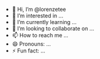 - 👋 Hi, I’m @lorenzetee
- 👀 I’m interested in ...
- 🌱 I’m currently learning ...
- 💞️ I’m looking to collaborate on ...
- 📫 How to reach me ...
- 😄 Pronouns: ...
- ⚡ Fun fact: ...

<!---
lorenzetee/lorenzetee is a ✨ special ✨ repository because its `README.md` (this file) appears on your GitHub profile.
You can click the Preview link to take a look at your changes.
--->
